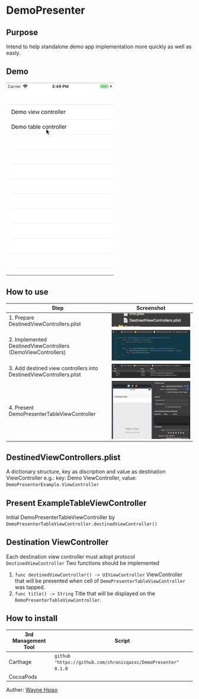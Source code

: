 # DemoPresenter

## Purpose
Intend to help standalone demo app implementation more quickly as well as easly.

## Demo
![](/.screenshots/demo.gif)

## How to use
| Step | Screenshot |
|--|--|
| 1. Prepare DestinedViewControllers.plist | ![](/.screenshots/PrepareDestinedViewControllers.png) |
| 2. Implemented DestinedViewControllers (DemoViewControllers) | ![](/.screenshots/DestinedViewController.png) |
| 3. Add destined view controllers into DestinedViewControllers.plist | ![](/.screenshots/DestinedViewControllers.png) |
| 4. Present DemoPresenterTableViewController | ![](/.screenshots/present.png) |

## DestinedViewControllers.plist
A dictionary structure, key as discription and value as destination ViewController
e.g.: key: Demo ViewController, value: ```DemoPresenterExample.ViewController```

## Present ExampleTableViewController
Initial DemoPresenterTableViewController by ```DemoPresenterTableViewController.destinedViewController()```

## Destination ViewController
Each destination view controller must adopt protocol ```DestinedViewController```
Two functions should be implemented
1. ```func destinedViewController() -> UIViewController```
ViewController that will be presented when cell of ```DemoPresenterTableViewController``` was tapped.
2. ```func title() -> String```
Title that will be displayed on the ```DemoPresenterTableViewController```.

## How to install
| 3rd Management Tool | Script |
|--|--|
| Carthage | `github "https://github.com/chronicqazxc/DemoPresenter" 0.1.0` |
| CocoaPods ||


Auther: [Wayne Hsiao](mailto:chronicqazxc@gmail.com)
